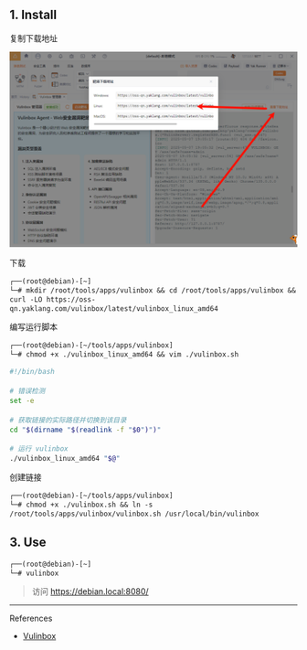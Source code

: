 ## 1. Install

复制下载地址

![复制下载地址](./../../../../images/Vulinbox/%E5%A4%8D%E5%88%B6%E4%B8%8B%E8%BD%BD%E5%9C%B0%E5%9D%80.png)

下载

```
┌──(root@debian)-[~]
└─# mkdir /root/tools/apps/vulinbox && cd /root/tools/apps/vulinbox && curl -LO https://oss-qn.yaklang.com/vulinbox/latest/vulinbox_linux_amd64
```

编写运行脚本

```
┌──(root@debian)-[~/tools/apps/vulinbox]
└─# chmod +x ./vulinbox_linux_amd64 && vim ./vulinbox.sh
```

```sh
#!/bin/bash

# 错误检测
set -e

# 获取链接的实际路径并切换到该目录
cd "$(dirname "$(readlink -f "$0")")"

# 运行 vulinbox
./vulinbox_linux_amd64 "$@"
```

创建链接

```
┌──(root@debian)-[~/tools/apps/vulinbox]
└─# chmod +x ./vulinbox.sh && ln -s /root/tools/apps/vulinbox/vulinbox.sh /usr/local/bin/vulinbox
```

## 3. Use

```
┌──(root@debian)-[~]
└─# vulinbox
```

> 访问 https://debian.local:8080/

---

References

- [Vulinbox](https://yaklang.io/Yaklab/vulinbox/vulinbox)

